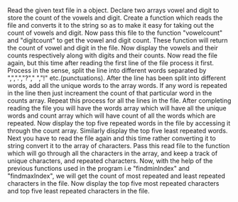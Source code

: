 Read the given text file in a object.
Declare two arrays vowel and digit to store the count of the vowels and digit.
Create a function which reads the file and converts it to the string so as to make it easy for taking out the count of vowels and digit.
Now pass this file to the function "vowelcount" and "digitcount" to get the vowel and digit count.
These function will return the count of vowel and digit in the file. 
Now display the vowels and their counts respectively along with digits and their counts.
Now read the file again, but this time after reading the first line of the file process it first. Process in the sense, split the line into different words separated by ",",".","?"," ","!" etc.(punctuations).
After the line has been split into different words, add all the unique words to the array words. 
If any word is repeated in the line then just increament the count of that particular word in the counts array.
Repeat this process for all the lines in the file.
After completing reading the file you will have the words array which will have all the unique words and count array which will have count of all the words which are repeated.
Now display the top five repeated words in the file by accessing it through the count array.
Similarly display the top five least repeated words.
Next you have to read the file again and this time rather converting it to string convert it to the array of characters.
Pass this read file to the function which will go through all the characters in the array, and keep a track of unique  characters, and repeated characters.
Now, with the help of the previous functions used in the program i.e "findminIndex" and "findmaxIndex", we will get the count of most repeated and least repeated characters in the file.
Now display the top five most repeated characters and top five least repeated characters in the file.